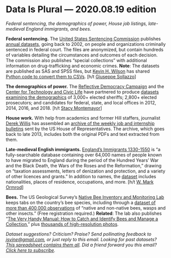 Data Is Plural — 2020.08.19 edition
===================================

*Federal sentencing, the demographics of power, House job listings, late-medieval England immigrants, and bees.*


__Federal sentencing.__ The [United States Sentencing Commission](https://www.ussc.gov/) publishes [annual datasets](https://www.ussc.gov/research/datafiles/commission-datafiles), going back to 2002, on people and organizations criminally sentenced in federal court. The files are anonymized, but contain hundreds of variables detailing the circumstances and outcomes of each decision. The commission also publishes “special collections” with additional information on drug-trafficking and economic crimes. __Note__: The datasets are published as SAS and SPSS files, but [Kevin H. Wilson](https://kevinhayeswilson.com/) has shared [Python code to convert them to CSVs](https://github.com/khwilson/SentencingCommissionDatasets). [h/t [Giuseppe Sollazzo](https://mailchi.mp/6e3a3405cf45/preview-222-in-other-news-3899490)]


__The demographics of power.__ The [Reflective Democracy Campaign](https://wholeads.us/) and the [Center for Technology and Civic Life](https://www.techandciviclife.org/) have partnered to produce [datasets examining the demographics](https://wholeads.us/resources/for-researchers/) of 3,000+ elected sheriffs; 2,800+ elected prosecutors; and candidates for federal, state, and local offices in 2012, 2014, 2016, and 2018. [h/t [Stacy Montemayor](https://twitter.com/teacupwoozy)]


__House work.__ With help from academics and former Hill staffers, journalist [Derek Willis](http://thescoop.org/about/) has assembled an [archive of the weekly job and internship bulletins](https://github.com/dwillis/house-jobs) sent by the US House of Representatives. The archive, which goes back to late 2013, includes both the original PDFs and text extracted from them.


__Late-medieval English immigrants.__ [England’s Immigrants 1330-1550](https://www.englandsimmigrants.com/) is “a fully-searchable database containing over 64,000 names of people known to have migrated to England during the period of the Hundred Years’ War and the Black Death, the Wars of the Roses and the Reformation,” drawing on “taxation assessments, letters of denization and protection, and a variety of other licences and grants.” In addition to names, the [dataset](https://www.englandsimmigrants.com/browse/) includes nationalities, places of residence, occupations, and more. [h/t [W. Mark Ormrod](https://www.cambridge.org/core/journals/journal-of-british-studies/article/englands-immigrants-13301550-aliens-in-later-medieval-and-early-tudor-england/18763980AF6911AD8DEA4B5D27984007)]


__Bees.__ The US Geological Survey’s [Native Bee Inventory and Monitoring Lab](https://www.usgs.gov/centers/pwrc/science/native-bee-inventory-and-monitoring-lab) keeps tabs on the country’s bee species, including through a [dataset of more than 400,000 observations](https://www.gbif.org/dataset/f519367d-6b9d-411c-b319-99424741e7de) of “native and non-native bees, wasps and other insects.” (Free registration required.) __Related__: The lab also publishes “[The Very Handy Manual: How to Catch and Identify Bees and Manage a Collection](https://prd-wret.s3-us-west-2.amazonaws.com/assets/palladium/production/s3fs-public/atoms/files/The%20Very%20Handy%20Manual%20-%202015.pdf),” plus [thousands of high-resolution photos](https://www.flickr.com/photos/usgsbiml).


*Dataset suggestions? Criticism? Praise? Send pollinating feedback to jsvine@gmail.com, or just reply to this email. Looking for past datasets? [This spreadsheet contains them all](https://docs.google.com/spreadsheets/d/1wZhPLMCHKJvwOkP4juclhjFgqIY8fQFMemwKL2c64vk). Did a friend forward you this email? [Click here to subscribe](https://tinyletter.com/data-is-plural).*